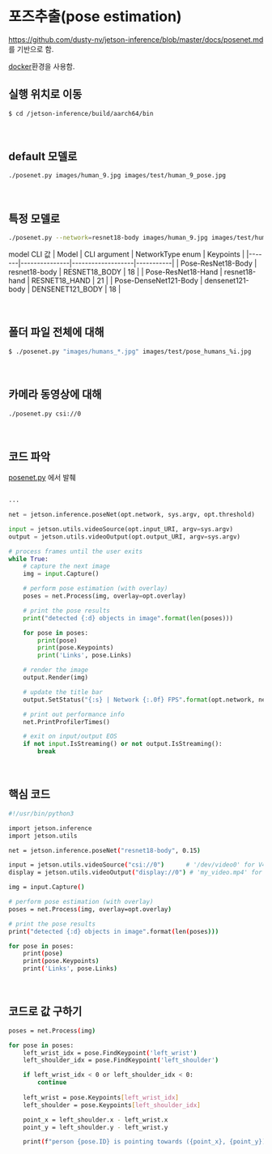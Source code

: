 
# 포즈추출(pose estimation)

https://github.com/dusty-nv/jetson-inference/blob/master/docs/posenet.md 를 기반으로 함.

[docker](jetson_inference/setup_by_docker.md)환경을 사용함.

## 실행 위치로 이동
```bash
$ cd /jetson-inference/build/aarch64/bin
```

<br>

## default 모델로

```bash
./posenet.py images/human_9.jpg images/test/human_9_pose.jpg
```

<br>

## 특정 모델로

```bash
./posenet.py --network=resnet18-body images/human_9.jpg images/test/human_9_pose.jpg
```

model CLI 값
| Model	| CLI argument	| NetworkType enum	| Keypoints |
|-------|---------------|-------------------|-----------|
| Pose-ResNet18-Body	| resnet18-body	| RESNET18_BODY	| 18 | 
| Pose-ResNet18-Hand	| resnet18-hand	| RESNET18_HAND	| 21 | 
| Pose-DenseNet121-Body	| densenet121-body	| DENSENET121_BODY	| 18 |

<br>

## 폴더 파일 전체에 대해

```bash
$ ./posenet.py "images/humans_*.jpg" images/test/pose_humans_%i.jpg
```

<br>

## 카메라 동영상에 대해

```bash
./posenet.py csi://0
```

<br>


## 코드 파악

[posenet.py](execute_code/posenet.py) 에서 발췌

```python

...

net = jetson.inference.poseNet(opt.network, sys.argv, opt.threshold)

input = jetson.utils.videoSource(opt.input_URI, argv=sys.argv)
output = jetson.utils.videoOutput(opt.output_URI, argv=sys.argv)

# process frames until the user exits
while True:
    # capture the next image
    img = input.Capture()

    # perform pose estimation (with overlay)
    poses = net.Process(img, overlay=opt.overlay)

    # print the pose results
    print("detected {:d} objects in image".format(len(poses)))

    for pose in poses:
        print(pose)
        print(pose.Keypoints)
        print('Links', pose.Links)

    # render the image
    output.Render(img)

    # update the title bar
    output.SetStatus("{:s} | Network {:.0f} FPS".format(opt.network, net.GetNetworkFPS()))

    # print out performance info
    net.PrintProfilerTimes()

    # exit on input/output EOS
    if not input.IsStreaming() or not output.IsStreaming():
        break
```

<br>

## 핵심 코드

```bash
#!/usr/bin/python3

import jetson.inference
import jetson.utils

net = jetson.inference.poseNet("resnet18-body", 0.15)

input = jetson.utils.videoSource("csi://0")      # '/dev/video0' for V4L2
display = jetson.utils.videoOutput("display://0") # 'my_video.mp4' for file

img = input.Capture()

# perform pose estimation (with overlay)
poses = net.Process(img, overlay=opt.overlay)

# print the pose results
print("detected {:d} objects in image".format(len(poses)))

for pose in poses:
    print(pose)
    print(pose.Keypoints)
    print('Links', pose.Links)

```

<br>



## 코드로 값 구하기

```bash
poses = net.Process(img)

for pose in poses:
    left_wrist_idx = pose.FindKeypoint('left_wrist')
    left_shoulder_idx = pose.FindKeypoint('left_shoulder')

    if left_wrist_idx < 0 or left_shoulder_idx < 0:
        continue
	
    left_wrist = pose.Keypoints[left_wrist_idx]
    left_shoulder = pose.Keypoints[left_shoulder_idx]

    point_x = left_shoulder.x - left_wrist.x
    point_y = left_shoulder.y - left_wrist.y

    print(f"person {pose.ID} is pointing towards ({point_x}, {point_y})")
```

<br>
